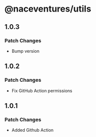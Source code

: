 # @naceventures/utils

## 1.0.3

### Patch Changes

- Bump version

## 1.0.2

### Patch Changes

- Fix GitHub Action permissions

## 1.0.1

### Patch Changes

- Added Github Action
